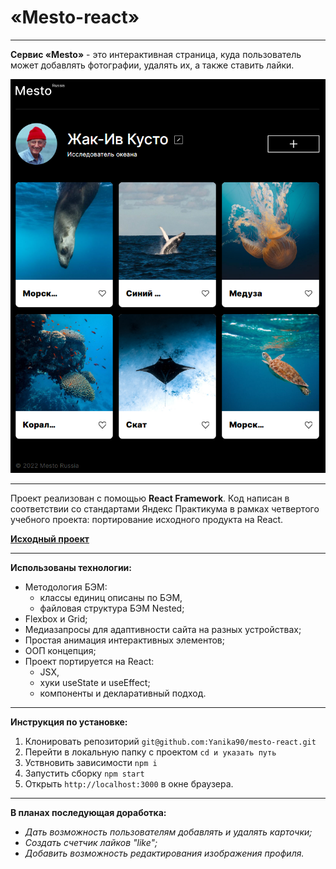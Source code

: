 # «Mesto-react»

---

**Сервис «Mesto»** - это интерактивная страница, куда пользователь может добавлять фотографии, удалять их, а также ставить лайки.

![Визуализация страницы пользователя Mesto](./src/images/my-project-mesto-visual.png)

---

Проект реализован с помощью **React Framework**.
Код написан в соответствии со стандартами Яндекс Практикума в рамках четвертого учебного проекта: портирование исходного продукта на React.

**[Исходный проект](https://github.com/Yanika90/mesto)**

---

**Использованы технологии:**

- Методология БЭМ:
  - классы единиц описаны по БЭМ,
  - файловая структура БЭМ Nested;
- Flexbox и Grid;
- Медиазапросы для адаптивности сайта на разных устройствах;
- Простая анимация интерактивных элементов;
- ООП концепция;
- Проект портируется на React:
  - JSX,
  - хуки useState и useEffect;
  - компоненты и декларативный подход.
---

**Инструкция по установке:**
1. Клонировать репозиторий `git@github.com:Yanika90/mesto-react.git`
2. Перейти в локальную папку с проектом `cd и указать путь`
3. Уствновить зависимости `npm i`
4. Запустить сборку `npm start`
5. Открыть `http://localhost:3000` в окне браузера.

---

**В планах последующая доработка:**

- _Дать возможность пользователям добавлять и удалять карточки;_
- _Создать счетчик лайков "like";_
- _Добавить возможность редактирования изображения профиля._
